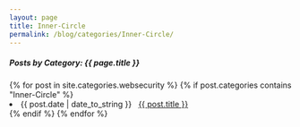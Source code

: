 ```yaml
---
layout: page
title: Inner-Circle
permalink: /blog/categories/Inner-Circle/
---
```


<h5>Posts by Category: {{ page.title }}</h5>

<div class="card">
  {% for post in site.categories.websecurity %}
    {% if post.categories contains "Inner-Circle" %}
      <li class="category-posts">
        <span>{{ post.date | date_to_string }}</span>
        &nbsp;
        <a href="{{ post.url }}">{{ post.title }}</a>
      </li>
    {% endif %}
  {% endfor %}
</div>
